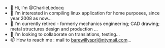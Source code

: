 - 👋 Hi, I’m @CharlieLedocq
- 👀 I’m interested in compiling linux application for home purposes, since year 2008 as now...
- 🌱 I’m currently retired - formerly mechanics engineering; CAD drawing; metal structures design and production ...
- 💞️ I’m looking to collaborate on translations, testing...
- 📫 How to reach me : mail to barewillysprl@ntymail.com...

<!---
CharlieLedocq/CharlieLedocq is a ✨ special ✨ repository because its `README.md` (this file) appears on your GitHub profile.
You can click the Preview link to take a look at your changes.
--->
